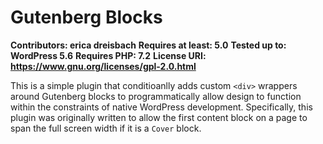 # Gutenberg Blocks
**Contributors: erica dreisbach**
**Requires at least: 5.0**
**Tested up to: WordPress 5.6**
**Requires PHP: 7.2**
**License URI: https://www.gnu.org/licenses/gpl-2.0.html**

This is a simple plugin that conditioanlly adds custom `<div>` wrappers around Gutenberg blocks to programmatically allow design to function within the constraints of native WordPress development. Specifically, this plugin was originally written to allow the first content block on a page to span the full screen width if it is a `Cover` block.
